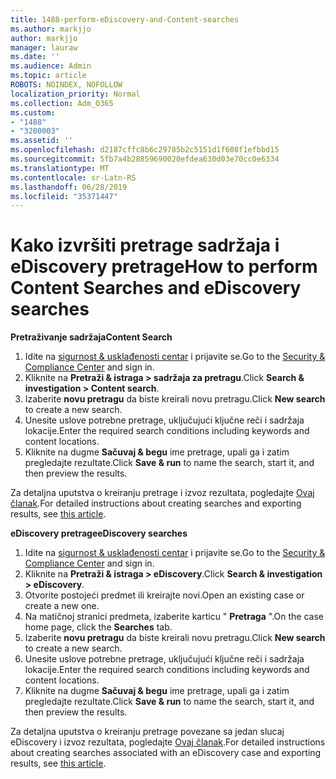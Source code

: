 ```yaml
---
title: 1488-perform-eDiscovery-and-Content-searches
ms.author: markjjo
author: markjjo
manager: lauraw
ms.date: ''
ms.audience: Admin
ms.topic: article
ROBOTS: NOINDEX, NOFOLLOW
localization_priority: Normal
ms.collection: Adm_O365
ms.custom:
- "1488"
- "3200003"
ms.assetid: ''
ms.openlocfilehash: d2187cffc8b6c29785b2c5151d1f608f1efbbd15
ms.sourcegitcommit: 5fb7a4b28859690020efdea630d03e70cc0e6334
ms.translationtype: MT
ms.contentlocale: sr-Latn-RS
ms.lasthandoff: 06/28/2019
ms.locfileid: "35371447"
---
```

# <a name="how-to-perform-content-searches-and-ediscovery-searches"></a><span data-ttu-id="653bc-102">Kako izvršiti pretrage sadržaja i eDiscovery pretrage</span><span class="sxs-lookup"><span data-stu-id="653bc-102">How to perform Content Searches and eDiscovery searches</span></span>

<span data-ttu-id="653bc-103">**Pretraživanje sadržaja**</span><span class="sxs-lookup"><span data-stu-id="653bc-103">**Content Search**</span></span>

1. <span data-ttu-id="653bc-104">Idite na [sigurnost & usklađenosti centar](https://protection.office.com) i prijavite se.</span><span class="sxs-lookup"><span data-stu-id="653bc-104">Go to the [Security & Compliance Center](https://protection.office.com) and sign in.</span></span>
2. <span data-ttu-id="653bc-105">Kliknite na **Pretraži & istraga > sadržaja za pretragu**.</span><span class="sxs-lookup"><span data-stu-id="653bc-105">Click **Search & investigation > Content search**.</span></span>
3. <span data-ttu-id="653bc-106">Izaberite **novu pretragu** da biste kreirali novu pretragu.</span><span class="sxs-lookup"><span data-stu-id="653bc-106">Click **New search** to create a new search.</span></span>
4. <span data-ttu-id="653bc-107">Unesite uslove potrebne pretrage, uključujući ključne reči i sadržaja lokacije.</span><span class="sxs-lookup"><span data-stu-id="653bc-107">Enter the required search conditions including keywords and content locations.</span></span>  
5. <span data-ttu-id="653bc-108">Kliknite na dugme **Sačuvaj & begu** ime pretrage, upali ga i zatim pregledajte rezultate.</span><span class="sxs-lookup"><span data-stu-id="653bc-108">Click **Save & run** to name the search, start it, and then preview the results.</span></span>

<span data-ttu-id="653bc-109">Za detaljna uputstva o kreiranju pretrage i izvoz rezultata, pogledajte [Ovaj članak](https://docs.microsoft.com/office365/securitycompliance/content-search).</span><span class="sxs-lookup"><span data-stu-id="653bc-109">For detailed instructions about creating searches and exporting results, see [this article](https://docs.microsoft.com/office365/securitycompliance/content-search).</span></span>

<span data-ttu-id="653bc-110">**eDiscovery pretrage**</span><span class="sxs-lookup"><span data-stu-id="653bc-110">**eDiscovery searches**</span></span>

1. <span data-ttu-id="653bc-111">Idite na [sigurnost & usklađenosti centar](https://protection.office.com) i prijavite se.</span><span class="sxs-lookup"><span data-stu-id="653bc-111">Go to the [Security & Compliance Center](https://protection.office.com) and sign in.</span></span>
2. <span data-ttu-id="653bc-112">Kliknite na **Pretraži & istraga > eDiscovery**.</span><span class="sxs-lookup"><span data-stu-id="653bc-112">Click **Search & investigation > eDiscovery**.</span></span>
3. <span data-ttu-id="653bc-113">Otvorite postojeći predmet ili kreirajte novi.</span><span class="sxs-lookup"><span data-stu-id="653bc-113">Open an existing case or create a new one.</span></span>
4. <span data-ttu-id="653bc-114">Na matičnoj stranici predmeta, izaberite karticu " **Pretraga** ".</span><span class="sxs-lookup"><span data-stu-id="653bc-114">On the case home page, click the **Searches** tab.</span></span>  
5. <span data-ttu-id="653bc-115">Izaberite **novu pretragu** da biste kreirali novu pretragu.</span><span class="sxs-lookup"><span data-stu-id="653bc-115">Click **New search** to create a new search.</span></span>
6. <span data-ttu-id="653bc-116">Unesite uslove potrebne pretrage, uključujući ključne reči i sadržaja lokacije.</span><span class="sxs-lookup"><span data-stu-id="653bc-116">Enter the required search conditions including keywords and content locations.</span></span>  
7. <span data-ttu-id="653bc-117">Kliknite na dugme **Sačuvaj & begu** ime pretrage, upali ga i zatim pregledajte rezultate.</span><span class="sxs-lookup"><span data-stu-id="653bc-117">Click **Save & run** to name the search, start it, and then preview the results.</span></span>

<span data-ttu-id="653bc-118">Za detaljna uputstva o kreiranju pretrage povezane sa jedan slucaj eDiscovery i izvoz rezultata, pogledajte [Ovaj članak](https://docs.microsoft.com/office365/securitycompliance/ediscovery-cases).</span><span class="sxs-lookup"><span data-stu-id="653bc-118">For detailed instructions about creating searches associated with an eDiscovery case and exporting results, see [this article](https://docs.microsoft.com/office365/securitycompliance/ediscovery-cases).</span></span>